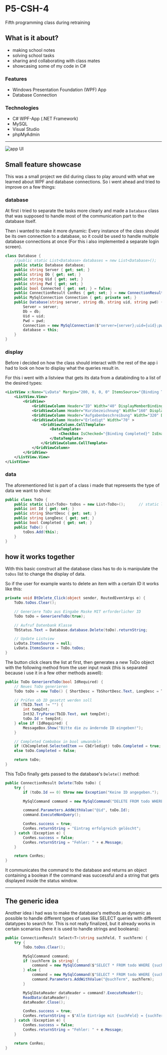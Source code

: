 # P5-CSH-4
Fifth programming class during retraining

## What is it about?

- making school notes
- solving school tasks
- sharing and collaborating with class mates
- showcasing some of my code in C#

### Features

- Windows Presentation Foundation (WPF) App
- Database Connection

### Technologies

- C# WPF-App (.NET Framework)
- MySQL
- Visual Studio
- phpMyAdmin

---

![app UI](https://github.com/TobMoeller/P5-CSH-4/blob/main/UI.jpg?raw=true)

## Small feature showcase

This was a small project we did during class to play around with what we learned about WPF and database connections. So i went ahead and tried to improve on a few things:

### database

At first i tried to separate the tasks more clearly and made a `Database` class that was supposed to handle most of the communication part to the database itself.

Then i wanted to make it more dynamic: Every instance of the class should be its own connection to a database, so it could be used to handle multiple database connections at once (For this i also implemented a separate login screen).

```csharp
class Database {
    //public static List<Database> databases = new List<Database>();        // the idea was to store multiple connections here
    public static Database database;                                        // for now i only used one
    public string Server { get; set; }
    public string Db { get; set; }
    public string Uid { get; set; }
    public string Pwd { get; set; }                                         // security would have to be reworked and was ignored for this task
    public bool Connected { get; set; } = false;
    public ConnectionResult ConRes { get; set; } = new ConnectionResult();
    public MySqlConnection Connection { get; private set; }
    public Database(string server, string db, string uid, string pwd) {
        Server = server;
        Db = db;
        Uid = uid;
        Pwd = pwd;
        Connection = new MySqlConnection($"server={server};uid={uid};pwd={pwd};database={db}");
        database = this;
    }
}
```

### display

Before i decided on how the class should interact with the rest of the app i had to look on how to display what the queries result in.

For this i went with a listview that gets its data from a databinding to a list of the desired types:

```xml
<ListView x:Name="LvData" Margin="200, 0, 0, 0" ItemsSource="{Binding ToDo.toDos}" SelectionChanged="LvData_SelectionChanged">
    <ListView.View>
        <GridView>
            <GridViewColumn Header="ID" Width="40" DisplayMemberBinding="{Binding Id}" />
            <GridViewColumn Header="Kurzbezeichnung" Width="160" DisplayMemberBinding="{Binding ShortDesc}" />
            <GridViewColumn Header="Aufgabenbeschreibung" Width="320" DisplayMemberBinding="{Binding LongDesc}" />
            <GridViewColumn Header="Erledigt" Width="70" >
                <GridViewColumn.CellTemplate>
                    <DataTemplate>
                        <CheckBox IsChecked="{Binding Completed}" IsEnabled="False" />
                    </DataTemplate>
                </GridViewColumn.CellTemplate>
            </GridViewColumn>
        </GridView>
    </ListView.View>
</ListView>
```

### data

The aforementioned list is part of a class i made that represents the type of data we want to show:

```csharp
public class ToDo {
    public static List<ToDo> toDos = new List<ToDo>();      // static list that holds the data for the Listview
    public int Id { get; set; }
    public string ShortDesc { get; set; }
    public string LongDesc { get; set; }
    public bool Completed { get; set; }
    public ToDo() {
        toDos.Add(this);
    }
}
```

## how it works together

With this basic construct all the database class has to do is manipulate the `toDos` list to change the display of data.

So if the user for example wants to delete an item with a certain ID it works like this:

```csharp
private void BtDelete_Click(object sender, RoutedEventArgs e) {
    ToDo.toDos.Clear();

    // Generiere ToDo aus Eingabe Maske MIT erforderlicher ID
    ToDo toDo = GeneriereToDo(true);

    // Aufruf Datenbank Klasse
    TbStatus.Text = Database.database.Delete(toDo).returnString;

    // Update Listview
    LvData.ItemsSource = null;
    LvData.ItemsSource = ToDo.toDos;
}
```

The button click clears the list at first, then generates a new ToDo object with the following method from the user input mask (this is separated because i use it in a few other methods aswell):

```csharp
public ToDo GeneriereToDo(bool IdRequired) {
    // Neues ToDo generieren
    ToDo toDo = new ToDo() { ShortDesc = TbShortDesc.Text, LongDesc = TbLongDesc.Text };

    // Prüfen ob ID gesetzt werden soll
    if (TbID.Text != "") {
        int tempInt;
        Int32.TryParse(TbID.Text, out tempInt);
        toDo.Id = tempInt;
    } else if (IdRequired) {
        MessageBox.Show("Bitte die zu ändernde ID eingeben!");
    }

    // Completed Combobox in bool umwandeln
    if (CbCompleted.SelectedItem == CbErledigt) toDo.Completed = true;
    else toDo.Completed = false;

    return toDo;
}
```
This ToDo finally gets passed to the database's `Delete()` method:

```csharp
public ConnectionResult Delete(ToDo toDo) {
    try {
        if (toDo.Id == 0) throw new Exception("Keine ID angegeben.");

        MySqlCommand command = new MySqlCommand("DELETE FROM todo WHERE id = @id", Connection);

        command.Parameters.AddWithValue("@id", toDo.Id);
        command.ExecuteNonQuery();

        ConRes.success = true;
        ConRes.returnString = "Eintrag erfolgreich gelöscht";
    } catch (Exception e) {
        ConRes.success = false;
        ConRes.returnString = "Fehler: " + e.Message;
    }

    return ConRes;
}
```

It communicates the command to the database and returns an object containing a boolean if the command was successful and a string that gets displayed inside the status window.

---

## The generic idea

Another idea i had was to make the database's methods as dynamic as possible to handle different types of uses like SELECT queries with different datatypes to search for.
This is not really finalized, but it already works in certain scenarios (here it is used to handle strings and booleans):

```csharp
public ConnectionResult Select<T>(string suchFeld, T suchTerm) {
    try {
        ToDo.toDos.Clear();

        MySqlCommand command;
        if (suchTerm is string) {
            command = new MySqlCommand($"SELECT * FROM todo WHERE {suchFeld} LIKE \"%{suchTerm}%\"", Connection);
        } else {
            command = new MySqlCommand($"SELECT * FROM todo WHERE {suchFeld} = @suchTerm", Connection);
            command.Parameters.AddWithValue("@suchTerm", suchTerm);
        }

        MySqlDataReader dataReader = command?.ExecuteReader();
        ReadData(dataReader);
        dataReader.Close();

        ConRes.success = true;
        ConRes.returnString = $"Alle Einträge mit {suchFeld} = {suchTerm}";
    } catch (Exception e) {
        ConRes.success = false;
        ConRes.returnString = "Fehler: " + e.Message;
    }

    return ConRes;
}
```